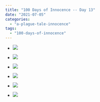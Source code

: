 ```yaml
---
title: "100 Days of Innocence -- Day 13"
date: "2021-07-05"
categories: 
  - "a-plague-tale-innocence"
tags: 
  - "100-days-of-innocence"
---
```


- [![](images/E5jJoFfX0AAyLUb-scaled-1.jpeg)](https://davidpeach.me/wp-content/uploads/2021/07/E5jJoFfX0AAyLUb-scaled-1.jpeg)
    
- [![](images/E5jJoFfX0Ac3p8Y-scaled-1.jpeg)](images/E5jJoFfX0Ac3p8Y-scaled-1.jpeg)
- [![](images/E5jJoFfX0Ac3p8Y-scaled-1.jpeg)](images/E5jJoFfX0Ac3p8Y-scaled-1.jpeg)
    
- [![](images/E5jJoFkWYAcM8gb-scaled-1.jpeg)](https://davidpeach.me/wp-content/uploads/2021/07/E5jJoFkWYAcM8gb-scaled-1.jpeg)
    
- [![](images/E5jJoGMXMAIltJV-scaled-1.jpeg)](images/E5jJoGMXMAIltJV-scaled-1.jpeg)
- [![](images/E5jJoGMXMAIltJV-scaled-1.jpeg)](images/E5jJoGMXMAIltJV-scaled-1.jpeg)
